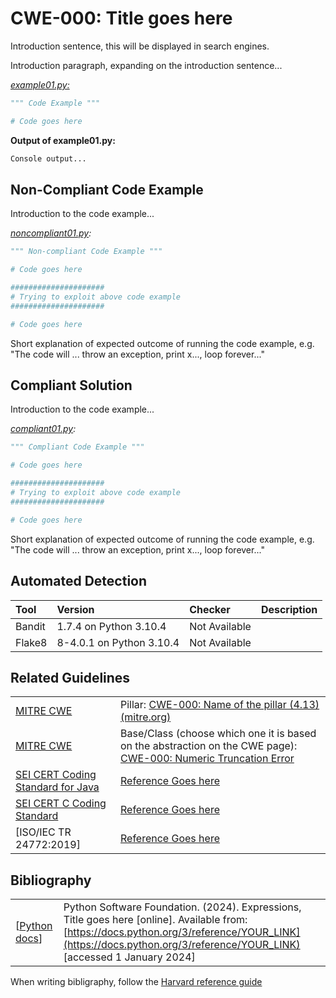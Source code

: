 # CWE-000: Title goes here

Introduction sentence, this will be displayed in search engines.

Introduction paragraph, expanding on the introduction sentence...

[*example01.py:*](example01.py)

```py
""" Code Example """

# Code goes here
```

 **Output of example01.py:**

```bash
Console output...
```

## Non-Compliant Code Example

Introduction to the code example...

*[noncompliant01.py](noncompliant01.py):*

```python
""" Non-compliant Code Example """

# Code goes here

#####################
# Trying to exploit above code example
#####################

# Code goes here
```

Short explanation of expected outcome of running the code example, e.g. "The code will ... throw an exception, print x..., loop forever..."

## Compliant Solution

Introduction to the code example...

*[compliant01.py](compliant01.py):*

```python
""" Compliant Code Example """

# Code goes here

#####################
# Trying to exploit above code example
#####################

# Code goes here
```

Short explanation of expected outcome of running the code example, e.g. "The code will ... throw an exception, print x..., loop forever..."

## Automated Detection

|Tool|Version|Checker|Description|
|:---|:---|:---|:---|
|Bandit|1.7.4 on Python 3.10.4|Not Available||
|Flake8|8-4.0.1 on Python 3.10.4|Not Available||

## Related Guidelines

|||
|:---|:---|
|[MITRE CWE](http://cwe.mitre.org/)|Pillar: [CWE-000: Name of the pillar (4.13) (mitre.org)](https://cwe.mitre.org/data/definitions/000.html)|
|[MITRE CWE](http://cwe.mitre.org/)|Base/Class (choose which one it is based on the abstraction on the CWE page): [CWE-000: Numeric Truncation Error](https://cwe.mitre.org/data/definitions/000.html)|
|[SEI CERT Coding Standard for Java](https://wiki.sei.cmu.edu/confluence/display/java/SEI+CERT+Oracle+Coding+Standard+for+Java)|[Reference Goes here](http://YOUR_LINK)|
|[SEI CERT C Coding Standard](https://web.archive.org/web/20220511061752/https://wiki.sei.cmu.edu/confluence/display/c/SEI+CERT+C+Coding+Standard)|[Reference Goes here](http://YOUR_LINK)|
|[ISO/IEC TR 24772:2019]|[Reference Goes here](http://YOUR_LINK)|

## Bibliography

|||
|:---|:---|
|[[Python docs](https://docs.python.org/3/reference/expressions.html#binary-arithmetic-operations)]|Python Software Foundation. (2024). Expressions, Title goes here [online]. Available from: [https://docs.python.org/3/reference/YOUR_LINK](https://docs.python.org/3/reference/YOUR_LINK) [accessed 1 January 2024] |

When writing bibligraphy, follow the [Harvard reference guide](https://dkit.ie.libguides.com/harvard/citing-referencing)
